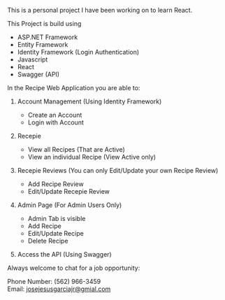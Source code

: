 This is a personal project I have been working on to learn React.

This Project is build using 

  - ASP.NET Framework
  - Entity Framework
  - Identity Framework (Login Authentication)
  - Javascript
  - React
  - Swagger (API)

In the Recipe Web Application you are able to:

  1. Account Management (Using Identity Framework)
     - Create an Account
     - Login with Account

  3. Recepie
     - View all Recipes (That are Active)
     - View an individual Recipe (View Active only)

  5. Recepie Reviews (You can only Edit/Update your own Recipe Review)
     - Add Recipe Review
     - Edit/Update Recepie Review

  7. Admin Page (For Admin Users Only)
     - Admin Tab is visible
     - Add Recipe
     - Edit/Update Recipe
     - Delete Recipe

  9. Access the API (Using Swagger)

Always welcome to chat for a job opportunity: 

  Phone Number: (562) 966-3459 <br/>
  Email: josejesusgarciajr@gmial.com
     
